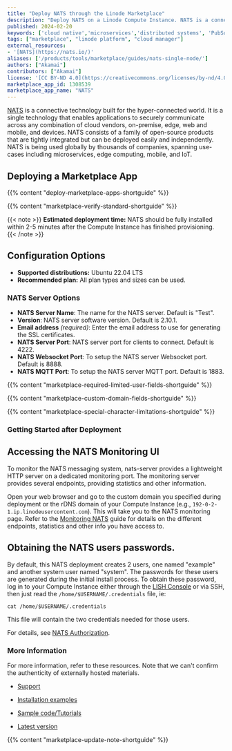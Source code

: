```yaml
---
title: "Deploy NATS through the Linode Marketplace"
description: "Deploy NATS on a Linode Compute Instance. NATS is a connective technology responsible for addressing, discovery and exchanging of messages that drive the common patterns in distributed systems; asking and answering questions, aka services/microservices, and making and processing statements, or stream processing."
published: 2024-02-20
keywords: ['cloud native','microservices','distributed systems', 'PubSub']
tags: ["marketplace", "linode platform", "cloud manager"]
external_resources:
- '[NATS](https://nats.io/)'
aliases: ['/products/tools/marketplace/guides/nats-single-node/']
authors: ["Akamai"]
contributors: ["Akamai"]
license: '[CC BY-ND 4.0](https://creativecommons.org/licenses/by-nd/4.0)'
marketplace_app_id: 1308539
marketplace_app_name: "NATS"
---
```


[NATS](https://docs.nats.io/nats-concepts/overview) is a connective technology built for the hyper-connected world. It is a single technology that enables applications to securely communicate across any combination of cloud vendors, on-premise, edge, web and mobile, and devices. NATS consists of a family of open-source products that are tightly integrated but can be deployed easily and independently. NATS is being used globally by thousands of companies, spanning use-cases including microservices, edge computing, mobile, and IoT.

## Deploying a Marketplace App

{{% content "deploy-marketplace-apps-shortguide" %}}

{{% content "marketplace-verify-standard-shortguide" %}}

{{< note >}}
**Estimated deployment time:** NATS should be fully installed within 2-5 minutes after the Compute Instance has finished provisioning.
{{< /note >}}

## Configuration Options

- **Supported distributions:** Ubuntu 22.04 LTS
- **Recommended plan:** All plan types and sizes can be used.

### NATS Server Options

- **NATS Server Name**: The name for the NATS server. Default is "Test".
- **Version**: NATS server software version. Default is 2.10.1.
- **Email address** *(required)*: Enter the email address to use for generating the SSL certificates.
- **NATS Server Port**: NATS server port for clients to connect. Default is 4222.
- **NATS Websocket Port**: To setup the NATS server Websocket port. Default is 8888.
- **NATS MQTT Port**: To setup the NATS server MQTT port. Default is 1883.

{{% content "marketplace-required-limited-user-fields-shortguide" %}}

{{% content "marketplace-custom-domain-fields-shortguide" %}}

{{% content "marketplace-special-character-limitations-shortguide" %}}

### Getting Started after Deployment

## Accessing the NATS Monitoring UI

To monitor the NATS messaging system, nats-server provides a lightweight HTTP server on a dedicated monitoring port. The monitoring server provides several endpoints, providing statistics and other information.

Open your web browser and go to the custom domain you specified during deployment or the rDNS domain of your Compute Instance (e.g., `192-0-2-1.ip.linodeusercontent.com`). This will take you to the NATS monitoring page. Refer to the [Monitoring NATS](https://docs.nats.io/running-a-nats-service/nats_admin/monitoring) guide for details on the different endpoints, statistics and other info you have access to.

## Obtaining the NATS users passwords.

By default, this NATS deployment creates 2 users, one named "example" and another system user named "system". The passwords for these users are generated during the initial install process. To obtain these password, log in to your Compute Instance either through the [LISH Console](/docs/products/compute/compute-instances/guides/lish/#through-cloud-manager-weblish) or via SSH, then just read the `/home/$USERNAME/.credentials` file, ie:

```command
cat /home/$USERNAME/.credentials
```
This file will contain the two credentials needed for those users.

For details, see [NATS Authorization](https://docs.nats.io/running-a-nats-service/configuration/securing_nats/authorization).

### More Information

For more information, refer to these resources. Note that we can't confirm the authenticity of externally hosted materials.

- [Support](https://natsio.slack.com/)

- [Installation examples](https://docs.nats.io/running-a-nats-service/introduction/installation)

- [Sample code/Tutorials](https://natsbyexample.com/)

- [Latest version](https://github.com/nats-io/nats-server)

{{% content "marketplace-update-note-shortguide" %}}